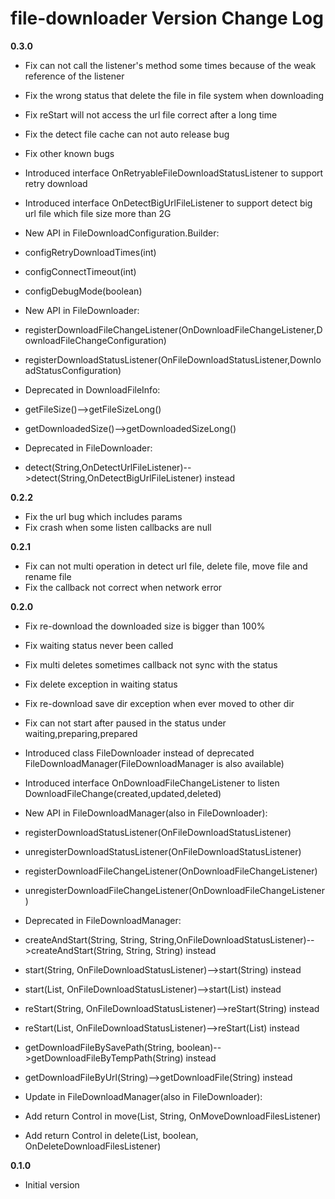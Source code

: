 # file-downloader Version Change Log

**0.3.0**
* Fix can not call the listener's method some times because of the weak reference of the listener
* Fix the wrong status that delete the file in file system when downloading
* Fix reStart will not access the url file correct after a long time
* Fix the detect file cache can not auto release bug
* Fix other known bugs

* Introduced interface OnRetryableFileDownloadStatusListener to support retry download
* Introduced interface OnDetectBigUrlFileListener to support detect big url file which file size more than 2G

* New API in FileDownloadConfiguration.Builder:
 * configRetryDownloadTimes(int)
 * configConnectTimeout(int)
 * configDebugMode(boolean)

* New API in FileDownloader:
 * registerDownloadFileChangeListener(OnDownloadFileChangeListener,DownloadFileChangeConfiguration)
 * registerDownloadStatusListener(OnFileDownloadStatusListener,DownloadStatusConfiguration)

* Deprecated in DownloadFileInfo:
 * getFileSize()-->getFileSizeLong()
 * getDownloadedSize()-->getDownloadedSizeLong()

* Deprecated in FileDownloader:
 * detect(String,OnDetectUrlFileListener)-->detect(String,OnDetectBigUrlFileListener) instead

**0.2.2**
* Fix the url bug which includes params
* Fix crash when some listen callbacks are null 

**0.2.1**
* Fix can not multi operation in detect url file, delete file, move file and rename file
* Fix the callback not correct when network error

**0.2.0**

* Fix re-download the downloaded size is bigger than 100%
* Fix waiting status never been called
* Fix multi deletes sometimes callback not sync with the status
* Fix delete exception in waiting status
* Fix re-download save dir exception when ever moved to other dir
* Fix can not start after paused in the status under waiting,preparing,prepared

* Introduced class FileDownloader instead of deprecated FileDownloadManager(FileDownloadManager is also available)
* Introduced interface OnDownloadFileChangeListener to listen DownloadFileChange(created,updated,deleted)

* New API in FileDownloadManager(also in FileDownloader):
 * registerDownloadStatusListener(OnFileDownloadStatusListener)
 * unregisterDownloadStatusListener(OnFileDownloadStatusListener)
 * registerDownloadFileChangeListener(OnDownloadFileChangeListener)
 * unregisterDownloadFileChangeListener(OnDownloadFileChangeListener)
 
* Deprecated in FileDownloadManager:
 * createAndStart(String, String, String,OnFileDownloadStatusListener)-->createAndStart(String, String, String) instead
 * start(String, OnFileDownloadStatusListener)-->start(String) instead
 * start(List<String>, OnFileDownloadStatusListener)-->start(List<String>) instead
 * reStart(String, OnFileDownloadStatusListener)-->reStart(String) instead
 * reStart(List<String>, OnFileDownloadStatusListener)-->reStart(List<String>) instead
 * getDownloadFileBySavePath(String, boolean)-->getDownloadFileByTempPath(String) instead
 * getDownloadFileByUrl(String)-->getDownloadFile(String) instead
 
* Update in FileDownloadManager(also in FileDownloader):
 * Add return Control in move(List<String>, String, OnMoveDownloadFilesListener)
 * Add return Control in delete(List<String>, boolean, OnDeleteDownloadFilesListener)

**0.1.0**
* Initial version
